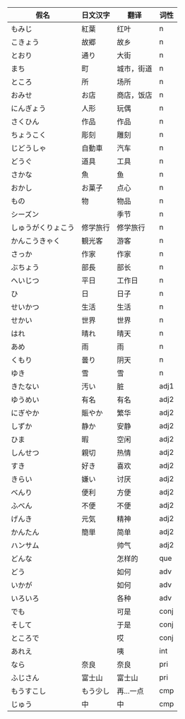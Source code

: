 ﻿|假名|日文汉字|翻译|词性|
|-|-|-|-|
|もみじ|紅葉|红叶|n|
|こきょう|故郷|故乡|n|
|とおり|通り|大街|n|
|まち|町|城市，街道|n|
|ところ|所|场所|n|
|おみせ|お店|商店，饭店|n|
|にんぎょう|人形|玩偶|n|
|さくひん|作品|作品|n|
|ちょうこく|彫刻|雕刻|n|
|じどうしゃ|自動車|汽车|n|
|どうぐ|道具|工具|n|
|さかな|魚|鱼|n|
|おかし|お菓子|点心|n|
|もの|物|物品|n|
|シーズン||季节|n|
|しゅうがくりょこう|修学旅行|修学旅行|n|
|かんこうきゃく|観光客|游客|n|
|さっか|作家|作家|n|
|ぶちょう|部長|部长|n|
|へいじつ|平日|工作日|n|
|ひ|日|日子|n|
|せいかつ|生活|生活|n|
|せかい|世界|世界|n|
|はれ|晴れ|晴天|n|
|あめ|雨|雨|n|
|くもり|曇り|阴天|n|
|ゆき|雪|雪|n|
|きたない|汚い|脏|adj1|
|ゆうめい|有名|有名|adj2|
|にぎやか|賑やか|繁华|adj2|
|しずか|静か|安静|adj2|
|ひま|暇|空闲|adj2|
|しんせつ|親切|热情|adj2|
|すき|好き|喜欢|adj2|
|きらい|嫌い|讨厌|adj2|
|べんり|便利|方便|adj2|
|ふべん|不便|不便|adj2|
|げんき|元気|精神|adj2|
|かんたん|簡単|简单|adj2|
|ハンサム||帅气|adj2|
|どんな||怎样的|que|
|どう||如何|adv|
|いかが||如何|adv|
|いろいろ||各种|adv|
|でも||可是|conj|
|そして||于是|conj|
|ところで||哎|conj|
|あれえ||咦|int|
|なら|奈良|奈良|pri|
|ふじさん|富士山|富士山|pri|
|もうすこし|もう少し|再...一点|cmp|
|じゅう|中|中|cmp|
